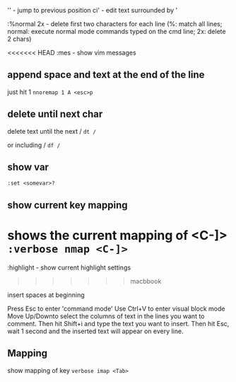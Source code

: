 '' - jump to previous position
ci' - edit text surrounded by '

:%normal 2x - delete first two characters for each line (%: match all lines; normal: execute normal mode commands typed on the cmd line; 2x: delete 2 chars)

<<<<<<< HEAD
:mes - show vim messages

## append space and text at the end of the line

just hit 1
`nnoremap 1 A <esc>p`

## delete until next char

delete text until the next /
`dt /`

or including /
`df /`

## show var

`:set <somevar>?`

## show current key mapping

shows the current mapping of <C-]>
`:verbose nmap <C-]>`
=======
:highlight - show current highlight settings
>>>>>>> macbbook


insert spaces at beginning

Press Esc to enter 'command mode'
Use Ctrl+V to enter visual block mode
Move Up/Downto select the columns of text in the lines you want to comment.
Then hit Shift+i and type the text you want to insert.
Then hit Esc, wait 1 second and the inserted text will appear on every line.


## Mapping

show mapping of <Tab> key
`verbose imap <Tab>`


